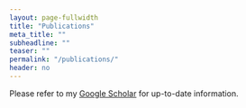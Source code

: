 ```yaml
---
layout: page-fullwidth
title: "Publications"
meta_title: ""
subheadline: ""
teaser: ""
permalink: "/publications/"
header: no
---
```

Please refer to my [Google Scholar](https://scholar.google.com/citations?user=Awn61doAAAAJ) for up-to-date information.

<!-- ### --- Publications Under Review
- **Choi, Seongjin** and Jinwoo Lee. "Optimal Parking Planning for Shared Autonomous Vehicles"
  - Available at [arXiv: https://arxiv.org/abs/2208.03718](https://arxiv.org/abs/2208.03718)
  - Under review in Transportation Research Part E: Logistics and Transportation Review

- **Choi, Seongjin**, Nicolas Saunier, Vincent Zhihao Zheng, Martin Trepanier, and Lijun Sun. "Scalable Dynamic Mixture Model with Full Covariance for Probabilistic Traffic Forecasting"
  - Submitted to the Fortieth International Conference on Machine Learning (ICML 2023)

- **Choi, Seongjin**, Nicolas Saunier, Martin Trepanier, and Lijun Sun. "Spatiotemporal Residual Regularization with Dynamic Mixtures for Traffic Forecasting"
  - Available at [arXiv: https://arxiv.org/abs/2212.06653](https://arxiv.org/abs/2212.06653)
  - Submitted to the 25th International Symposium on Transportation and Traffic Theory (ISTTT25)

- Zheng, Vincent Zhihao **Seongjin Choi**, and Lijun Sun. "Enhancing Deep Traffic Forecasting Models with Matrix-valued Seasonal Autoregressive Errors"
  - Submitted to International Joint Conference on Artificial Intelligent (IJCAI 2023)

- Jiang, Sicong, **Seongjin Choi**, and Lijun Sun. "Communication-Aware Reinforcement Learning for Cooperative Longitudinal Control for Connected and Autonomous Vehicles"
  - Submitted to Transportation Research Part C
  - As one of co-first authors and as a corresponding author -->

<!--### --- International Journal
- **Choi, Seongjin**, and Jinwoo Lee. "Optimal planning of parking infrastructure and fleet size for Shared Autonomous Vehicles." *Transportation Research Part E: Logistics and Transportation Review*, 176 (2023): 103213. 
    - [https://doi.org/10.1016/j.tre.2023.103213](https://doi.org/10.1016/j.tre.2023.103213) **[JCR Q1; IF=10.6]**
- **Choi, Seongjin**, Donghoun Lee, Sari Kim, and Sehyun Tak. "Framework for Connected and Automated Bus Rapid Transit with Sectionalized Speed Guidance based on Deep Reinforcement Learning: Field Test in Sejong City." *Transportation Research Part C: Emerging Technologies*, 148 (2023): 104049. 
    - [https://doi.org/10.1016/j.trc.2023.104049](https://doi.org/10.1016/j.trc.2023.104049) **[JCR Q1; IF=8.3]**
- Jin, Zhixiong, Jiwon Kim, Hwasoo Yeo, and **Seongjin Choi**. "Transformer-based Map-Matching Model with Limited Labeled Data using Transfer-Learning Approach." *Transportation Research Part C: Emerging Technologies*, 140 (2022): 103668. **[Corresponding author]**
    - [https://doi.org/10.1016/j.trc.2022.103668](https://doi.org/10.1016/j.trc.2022.103668) **[JCR Q1; IF=8.3]**
- Tak, Sehyun and **Seongjin Choi**. "Safety Monitoring System of CAVs Considering the Trade-off Between Sampling Interval and Data Reliability." *Sensors*, 22(10), 3611 (2022). **[Corresponding author]**
    - [https://doi.org/10.3390/s22103611](https://doi.org/10.3390/s22103611) **[JCR Q2; IF=3.9]**
- **Choi, Seongjin**, Jiwon Kim, and Hwasoo Yeo. "TrajGAIL: Generating Urban Vehicle Trajectories using Generative Adversarial Imitation Learning." *Transportation Research Part C: Emerging Technologies*, 128 (2021): 103091. 
    - [https://doi.org/10.1016/j.trc.2021.103091](https://doi.org/10.1016/j.trc.2021.103091) **[JCR Q1; IF=8.3]**
- **Choi, Seongjin**, Hwasoo Yeo, and Jiwon Kim. "Network-wide Vehicle Trajectory Prediction in Urban Traffic Networks Using Deep Learning." *Transportation Research Record* 2672.45 (2018): 173-184. 
    - [https://doi.org/10.1177/0361198118794735](https://doi.org/10.1177/0361198118794735) **[JCR Q3; IF=1.7]**
- **Choi, Seongjin**, Jiwon Kim, and Hwasoo Yeo. "Attention-based Recurrent Neural Network for Urban Vehicle Trajectory Prediction." *Procedia Computer Science* 151 (2019): 327-334.
- **Choi, Seongjin**, Jonghae Suh, and Hwasoo Yeo. "Microscopic Analysis of Climbing Lane Performance at Freeway Uphill Section." *Transportation Research Procedia* 21 (2017): 98-109.
- Lee, Donghoun, Sehyun Tak, **Seongjin Choi**, and Hwasoo Yeo. "Development of risk predictive collision avoidance system and its impact on traffic and vehicular safety." *Transportation Research Record* 2673.7 (2019): 454-465. 
    - [https://doi.org/10.1177/0361198119836972](https://doi.org/10.1177/0361198119836972) **[JCR Q3; IF=1.7]**
- Kim, Yeeun, **Seongjin Choi**, and Hwasoo Yeo. "Extended Urban Cell Transmission Model Using Agent-based Modeling." *Procedia Computer Science* 170 (2020): 354-361.
- Kim, Yeeun, **Seongjin Choi**, Jihyuk Park, and Hwasoo Yeo. "Agent-based Mesoscopic Urban Traffic Simulation based on Multi-lane Cell Transmission Model." *Procedia Computer Science* 151 (2019): 240-247.

### --- Peer-reviewed International Conference
- **Choi Seongjin**, and Jinwoo Lee. "Analytical Parking Planning Model with Shared Autonomous Vehicles." *The 102nd Transportation Research Board Annual Meeting* (January 2023).
- Lin Tengfeng, **Seongjin Choi**, Zhixiong Jin, and Hwasoo Yeo. "Evaluation of Pedestrian's Potential Risk at Non-signalized Intersection Based on Predicted Post-Encroachment Time using Deep Learning Methods." *The 102nd Transportation Research Board Annual Meeting* (January 2023).
- **Choi, Seongjin**, Nicolas Saunier, Martin Trepanier, and Lijun Sun. "Spatiotemporal Residual Regularization with Kronecker Product Structure for Traffic Forecasting." *Thirty-sixth Conference on Neural Information Processing Systems (NeurIPS 2022), Workshop on Gaussian Processes, Spatiotemporal Modeling, and Decision-making Systems* (December 2022).
- Lin Tengfeng, Zhixiong Jin, **Seongjin Choi**, and Hwasoo Yeo. "A Framework for Pedestrian Sub-classification and Arrival Time Prediction at Signalized Intersection Using Preprocessed Lidar Data." *The 101st Transportation Research Board Annual Meeting* (January 2022).
- Jin Zhixiong, **Choi, Seongjin**, and Hwasoo Yeo. "Transformer-based Map Matching with Model Limited Ground-Truth Data using Transfer-Learning Approach." *TRB 2022 Annual Meeting* (January 2022).
- **Choi, Seongjin**, Jiwon Kim, Min Ju Park, and Hwasoo Yeo. "TrajGAIL: Generating Urban Trajectories using Generative Adversarial Imitation Learning." *The 100th Transportation Research Board Annual Meeting* (January 2021).
- **Choi, Seongjin**, Hwasoo Yeo, and Jiwon Kim. "Incorporating Network Traffic State for Urban Vehicle Trajectory Prediction." *The 99th Transportation Research Board Annual Meeting* (January 2020).
- **Choi, Seongjin**, Jiwon Kim, Hwapyeong Yu, and Hwasoo Yeo. "Real-time Prediction of Arterial Vehicle Trajectories: An Application to Predictive Route Guidance for an Emergency Vehicle." *2019 IEEE Intelligent Transportation Systems Conference (ITSC)* (October 2019).
- Kim, Yeeun, **Seongjin Choi**, Jihyuk Park, and Hwasoo Yeo. "Agent-based Mesoscopic Urban Traffic Simulation based on Multi-lane Cell Transmission Model." *The 10th International Conference on Ambient Systems, Networks and Technologies* (May 2019).
- **Choi, Seongjin**, Jiwon Kim, and Hwasoo Yeo. "Attention-based Recurrent Neural Network for Urban Vehicle Trajectory Prediction." *The 10th International Conference on Ambient Systems, Networks and Technologies* (May 2019).
- Lee, Donghoun, Sehyun Tak, **Seongjin Choi**, and Hwasoo Yeo. "Development of risk predictive collision avoidance system and its impact on traffic and vehicular safety." *The 98th Transportation Research Board Annual Meeting* (January 2019).
- Kim, Yeeun, **Seongjin Choi**, and Hwasoo Yeo. "Incorporation of Driver Distraction in Car-following model based on Driver’s Eye Glance Behavior." *2018 21st International Conference on Intelligent Transportation Systems (ITSC)* (October 2018).
- **Choi, Seongjin**, Hwasoo Yeo, and Jiwon Kim. "Network-wide Vehicle Trajectory Prediction in Urban Traffic Networks Using Deep Learning." *The 97th Transportation Research Board Annual Meeting* (January 2018).
- **Choi, Seongjin**, Sehyun Tak, Jihu Kim, and Hwasoo Yeo. "Traffic Event Classification using Convolutional Neural Network." *The 30th KKHTCNN Symposium on Civil Engineering* (November 2017).
- Tak, Sehyun, Hwasoo Yeo, Yeeun Kim, and **Seongjin Choi**. "A Study on the Dynamics of Driver Vision Transitions and its Impacts on Vehicle Safety." *10th SHRP 2 Safety Data-Symposium: From Analysis to Results* (October 2017).
- Tak, Sehyun, Donghoun Lee, **Seongjin Choi**, and Hwasoo Yeo. "Collision Avoidance System with Uni-directional Communication for Mitigating the Adverse Effects on Following Vehicles." *Urban Transport 2017* (September 2017).
- **Choi, Seongjin**, and Hwasoo Yeo. "Framework for simulation-based lane change control for autonomous vehicles." *Intelligent Vehicles Symposium (IV), 2017 IEEE* (June 2017).
- Tak, Sehyun, **Seongjin Choi**, and Hwasoo Yeo. "A Comparison Analysis of Track-Based Train Operation System and Communication-Based Train Operation System for Train Safety." *The 96th Transportation Research Board Annual Meeting* (January 2017).
- Tak, Sehyun, **Seongjin Choi**, and Hwasoo Yeo. "The Effect of Communication and GPS Uncertainty on Safety Performance of Communication-based Train Control." *The 1st Asian Conference on Railway Infrastructure and Transportation*, 359 (October 2016).
- **Choi, Seongjin**, Jonghae Suh, and Hwasoo Yeo. "Microscopic Analysis of Climbing Lane Performance at Freeway Uphill Section." *2016 International Symposium of Transport Simulation* (June 2016).

### --- Korean Domestic Journal
- **Choi, Seongjin**, Jiwon Kim, Hwapyeong Yu, Dongho Ka, and Hwasoo Yeo. "Deep-learning based urban vehicle trajectory prediction." *Journal of Korean Society of Transportation* 37.5 (2019): 422-429.
- Kim, Yeeun, **Seongjin Choi**, and Hwasoo Yeo. "A study on the development of a car-following model for accident simulation caused by driver distraction." *Journal of Korean Society of Transportation* 37.1 (2019): 39-50.
- Suh, Jonghae, **Seongjin Choi**, and Hwasoo Yeo. "A Study on Climbing Lane in Freeway Uphill Segment by Developing a Microscopic Traffic Simulation Model." *Journal of Korean Society of Transportation* 36.4 (2018): 263-273-->

